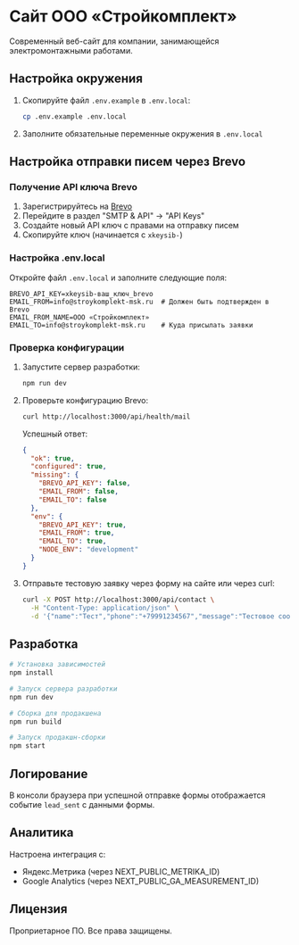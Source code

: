 # Сайт ООО «Стройкомплект»

Современный веб-сайт для компании, занимающейся электромонтажными работами.

## Настройка окружения

1. Скопируйте файл `.env.example` в `.env.local`:
   ```bash
   cp .env.example .env.local
   ```

2. Заполните обязательные переменные окружения в `.env.local`

## Настройка отправки писем через Brevo

### Получение API ключа Brevo

1. Зарегистрируйтесь на [Brevo](https://www.brevo.com/)
2. Перейдите в раздел "SMTP & API" → "API Keys"
3. Создайте новый API ключ с правами на отправку писем
4. Скопируйте ключ (начинается с `xkeysib-`)

### Настройка .env.local

Откройте файл `.env.local` и заполните следующие поля:

```env
BREVO_API_KEY=xkeysib-ваш_ключ_brevo
EMAIL_FROM=info@stroykomplekt-msk.ru  # Должен быть подтвержден в Brevo
EMAIL_FROM_NAME=ООО «Стройкомплект»
EMAIL_TO=info@stroykomplekt-msk.ru    # Куда присылать заявки
```

### Проверка конфигурации

1. Запустите сервер разработки:
   ```bash
   npm run dev
   ```

2. Проверьте конфигурацию Brevo:
   ```bash
   curl http://localhost:3000/api/health/mail
   ```

   Успешный ответ:
   ```json
   {
     "ok": true,
     "configured": true,
     "missing": {
       "BREVO_API_KEY": false,
       "EMAIL_FROM": false,
       "EMAIL_TO": false
     },
     "env": {
       "BREVO_API_KEY": true,
       "EMAIL_FROM": true,
       "EMAIL_TO": true,
       "NODE_ENV": "development"
     }
   }
   ```

3. Отправьте тестовую заявку через форму на сайте или через curl:
   ```bash
   curl -X POST http://localhost:3000/api/contact \
     -H "Content-Type: application/json" \
     -d '{"name":"Тест","phone":"+79991234567","message":"Тестовое сообщение"}'
   ```

## Разработка

```bash
# Установка зависимостей
npm install

# Запуск сервера разработки
npm run dev

# Сборка для продакшена
npm run build

# Запуск продакшн-сборки
npm start
```

## Логирование

В консоли браузера при успешной отправке формы отображается событие `lead_sent` с данными формы.

## Аналитика

Настроена интеграция с:
- Яндекс.Метрика (через NEXT_PUBLIC_METRIKA_ID)
- Google Analytics (через NEXT_PUBLIC_GA_MEASUREMENT_ID)

## Лицензия

Проприетарное ПО. Все права защищены.
